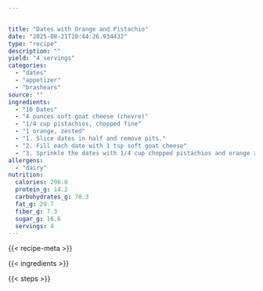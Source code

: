 ```yaml
---


title: "Dates with Orange and Pistachio"
date: "2025-08-21T10:44:26.934432"
type: "recipe"
description: ""
yield: "4 servings"
categories:
  - "dates"
  - "appetizer"
  - "brashears"
source: ""
ingredients:
  - "10 Dates"
  - "4 ounces soft goat cheese (chevre)"
  - "1/4 cup pistachios, chopped fine"
  - "1 orange, zested"
  - "1. Slice dates in half and remove pits."
  - "2. Fill each date with 1 tsp soft goat cheese"
  - "3. Sprinkle the dates with 1/4 cup chopped pistachios and orange zest"
allergens:
  - "dairy"
nutrition:
  calories: 296.0
  protein_g: 14.2
  carbohydrates_g: 70.3
  fat_g: 29.7
  fiber_g: 7.3
  sugar_g: 16.6
  servings: 4
---
```


{{< recipe-meta >}}

{{< ingredients >}}

{{< steps >}}
